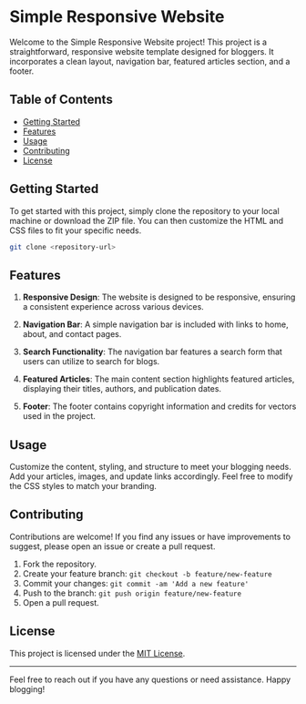 # Simple Responsive Website

Welcome to the Simple Responsive Website project! This project is a straightforward, responsive website template designed for bloggers. It incorporates a clean layout, navigation bar, featured articles section, and a footer.

## Table of Contents
- [Getting Started](#getting-started)
- [Features](#features)
- [Usage](#usage)
- [Contributing](#contributing)
- [License](#license)

## Getting Started
To get started with this project, simply clone the repository to your local machine or download the ZIP file. You can then customize the HTML and CSS files to fit your specific needs.

```bash
git clone <repository-url>
```

## Features
1. **Responsive Design**: The website is designed to be responsive, ensuring a consistent experience across various devices.

2. **Navigation Bar**: A simple navigation bar is included with links to home, about, and contact pages.

3. **Search Functionality**: The navigation bar features a search form that users can utilize to search for blogs.

4. **Featured Articles**: The main content section highlights featured articles, displaying their titles, authors, and publication dates.

5. **Footer**: The footer contains copyright information and credits for vectors used in the project.

## Usage
Customize the content, styling, and structure to meet your blogging needs. Add your articles, images, and update links accordingly. Feel free to modify the CSS styles to match your branding.

## Contributing
Contributions are welcome! If you find any issues or have improvements to suggest, please open an issue or create a pull request.

1. Fork the repository.
2. Create your feature branch: `git checkout -b feature/new-feature`
3. Commit your changes: `git commit -am 'Add a new feature'`
4. Push to the branch: `git push origin feature/new-feature`
5. Open a pull request.

## License
This project is licensed under the [MIT License](LICENSE.md).

---

Feel free to reach out if you have any questions or need assistance. Happy blogging!
